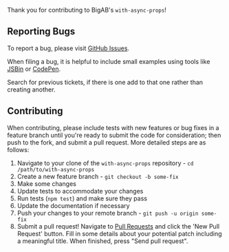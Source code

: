 
Thank you for contributing to BigAB's `with-async-props`!

## Reporting Bugs

To report a bug, please visit [GitHub Issues](../../issues).

When filing a bug, it is helpful to include small examples using tools like [JSBin][1] or [CodePen][2].

Search for previous tickets, if there is one add to that one rather than creating another.

## Contributing

When contributing, please include tests with new features or bug fixes in a feature branch until you're ready to submit the code for consideration; then push to the fork, and submit a pull request. More detailed steps are as follows:

1. Navigate to your clone of the `with-async-props` repository - `cd /path/to/with-async-props`
2. Create a new feature branch - `git checkout -b some-fix`
3. Make some changes
4. Update tests to accommodate your changes
5. Run tests (`npm test`) and make sure they pass
6. Update the documentation if necessary
7. Push your changes to your remote branch - `git push -u origin some-fix`
8. Submit a pull request! Navigate to [Pull Requests](../../pulls) and click the 'New Pull Request' button. Fill in some details about your potential patch including a meaningful title. When finished, press "Send pull request".

[1]: https://jsbin.com/
[2]: https://codepen.io/
